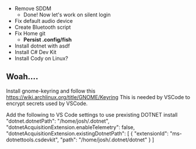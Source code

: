 - Remove SDDM
	- Done! Now let's work on silent login
- Fix default audio device
- Create Bluetooth script
- Fix Home git
	- **Persist .config/fish**
- Install dotnet with asdf
- Install C# Dev Kit
- Install Cody on Linux?

## Woah....

Install gnome-keyring and follow this https://wiki.archlinux.org/title/GNOME/Keyring
	This is needed by VSCode to encrypt secrets used by VSCode.

Add the following to VS Code settings to use prexisting DOTNET install
    "dotnet.dotnetPath": "/home/josh/.dotnet",
    "dotnetAcquisitionExtension.enableTelemetry": false,
    "dotnetAcquisitionExtension.existingDotnetPath": [
        {
            "extensionId": "ms-dotnettools.csdevkit",
            "path": "/home/josh/.dotnet/dotnet"
        }
    ]